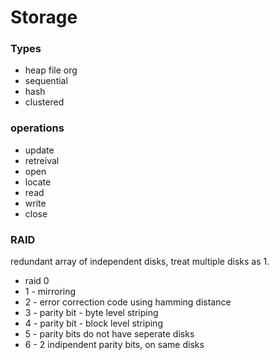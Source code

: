 # Storage

### Types

* heap file org
* sequential
* hash
* clustered

### operations

* update
* retreival
* open
* locate
* read
* write
* close

### RAID

redundant array of independent disks, treat multiple disks as 1.

* raid 0
* 1 - mirroring
* 2 - error correction code using hamming distance
* 3 - parity bit - byte level striping
* 4 - parity bit - block level striping
* 5 - parity bits do not have seperate disks
* 6 - 2 indipendent parity bits, on same disks